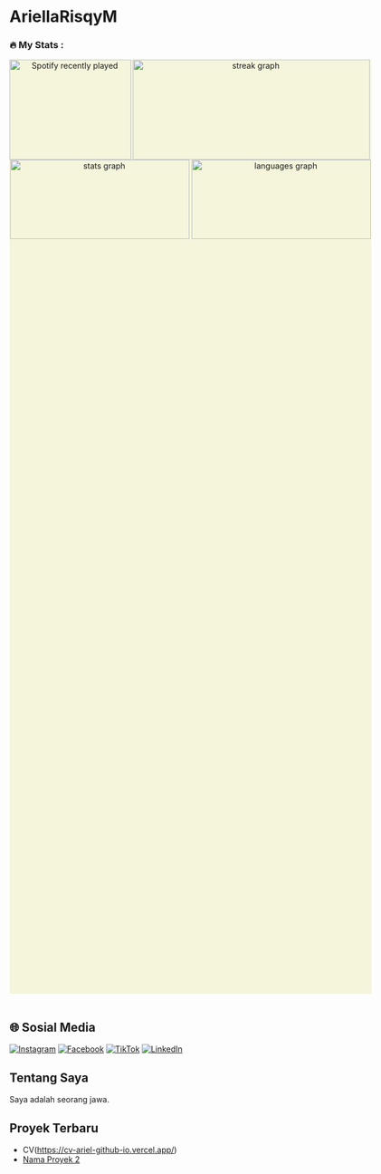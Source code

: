 # AriellaRisqyM
###

<h3 align="left">🔥   My Stats :</h3>
<div align="center" style="width: 640;height: 1650;background-color: beige;">
    <a href="https://open.spotify.com/user/89ekg48dirbxpc28akgm246un">
      <img style="width: 215px;height: 177px;float: left;" class="spotify" src="https://spotify-recently-played-readme.vercel.app/api?user=89ekg48dirbxpc28akgm246un&count=5&unique=false" alt="Spotify recently played"  />
      <img style="width: 419px;height: 177px;" class="github-stats1"" src="https://streak-stats.demolab.com?user=AriellaRisqyM&locale=en&mode=daily&theme=dark&hide_border=false&border_radius=5&order=3"  alt="streak graph"  />
    </a>
    <img style="width: 317px;height: 140px;" class="github-stats" src="https://github-readme-stats.vercel.app/api?username=AriellaRisqyM&hide_title=false&hide_rank=false&show_icons=true&include_all_commits=true&count_private=true&disable_animations=false&theme=dracula&locale=en&hide_border=false&order=1" alt="stats graph"  />
    <img style="width: 317px;height: 140px;" class="github-stats" src="https://github-readme-stats.vercel.app/api/top-langs?username=AriellaRisqyM&locale=en&hide_title=false&layout=compact&card_width=320&langs_count=5&theme=dracula&hide_border=false&order=2" alt="languages graph" />
  </div><br>



## 🌐 Sosial Media

[![Instagram](https://img.shields.io/badge/Instagram-%23E4405F.svg?logo=Instagram&logoColor=white)](https://www.instagram.com/ariella_risqy?igsh=MXdoYmNuODJrODA3dg==)
[![Facebook](https://img.shields.io/badge/Facebook-%231877F2.svg?logo=Facebook&logoColor=white)](https://www.facebook.com/share/1BPCAXKwq1/?mibextid=qi2Omg)
[![TikTok](https://img.shields.io/badge/TikTok-%23000000.svg?logo=TikTok&logoColor=white)](https://www.tiktok.com/@ariella_risqy?_t=ZS-8tlHkIDklDG&_r=1)
[![LinkedIn](https://img.shields.io/badge/LinkedIn-%230077B5.svg?logo=linkedin&logoColor=white)](https://www.linkedin.com/in/ariella-risqy-maulana?utm_source=share&utm_campaign=share_via&utm_content=profile&utm_medium=android_app)

## Tentang Saya

Saya adalah seorang jawa.

## Proyek Terbaru

- CV(https://cv-ariel-github-io.vercel.app/)
- [Nama Proyek 2](link)

<!--
**AriellaRisqyM/AriellaRisqyM** is a ✨ _special_ ✨ repository because its `README.md` (this file) appears on your GitHub profile.

Here are some ideas to get you started:

- 🔭 I’m currently working on ...
- 🌱 I’m currently learning ...
- 👯 I’m looking to collaborate on ...
- 🤔 I’m looking for help with ...
- 💬 Ask me about ...
- 📫 How to reach me: ...
- 😄 Pronouns: ...
- ⚡ Fun fact: ...
-->
